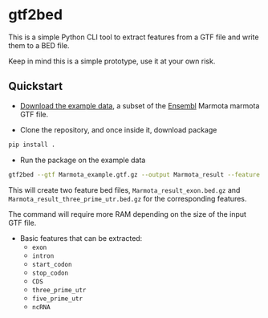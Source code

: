 # gtf2bed

This is a simple Python CLI tool to extract features from a GTF file and write them to a BED file.

Keep in mind this is a simple prototype, use it at your own risk.

## Quickstart

- [Download the example data](https://github.com/jvfe/gtf2bed/raw/main/data/Marmota_example.gtf.gz), a subset of
  the [Ensembl](https://www.ensembl.org/) Marmota marmota GTF file.

- Clone the repository, and once inside it, download package

```bash
pip install .
```

- Run the package on the example data

```bash
gtf2bed --gtf Marmota_example.gtf.gz --output Marmota_result --feature three_prime_utr,exon
```

This will create two feature bed files, `Marmota_result_exon.bed.gz` and `Marmota_result_three_prime_utr.bed.gz`
for the corresponding features.

The command will require more RAM depending on the size of the input GTF file.

* Basic features that can be extracted:
  * `exon`
  * `intron`
  * `start_codon`
  * `stop_codon`
  * `CDS`
  * `three_prime_utr`
  * `five_prime_utr`
  * `ncRNA`
